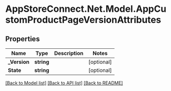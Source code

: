 # AppStoreConnect.Net.Model.AppCustomProductPageVersionAttributes

## Properties

Name | Type | Description | Notes
------------ | ------------- | ------------- | -------------
**_Version** | **string** |  | [optional] 
**State** | **string** |  | [optional] 

[[Back to Model list]](../README.md#documentation-for-models) [[Back to API list]](../README.md#documentation-for-api-endpoints) [[Back to README]](../README.md)

